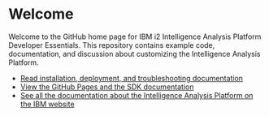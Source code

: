 Welcome
=======

Welcome to the GitHub home page for IBM i2 Intelligence Analysis Platform Developer Essentials. This repository contains example code, documentation, and discussion about customizing the Intelligence Analysis Platform.

-   [Read installation, deployment, and troubleshooting documentation](documentation/developer_essentials_welcome.md)
-   [View the GitHub Pages and the SDK documentation](http://ibm-i2.github.io/Analyze)
-   [See all the documentation about the Intelligence Analysis Platform on the IBM website](http://www-01.ibm.com/support/docview.wss?uid=swg27024896)


